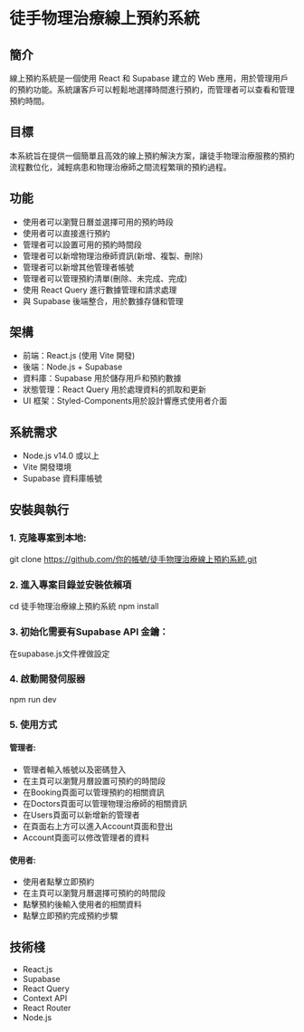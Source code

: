 # 徒手物理治療線上預約系統

## 簡介
線上預約系統是一個使用 React 和 Supabase 建立的 Web 應用，用於管理用戶的預約功能。系統讓客戶可以輕鬆地選擇時間進行預約，而管理者可以查看和管理預約時間。

## 目標
本系統旨在提供一個簡單且高效的線上預約解決方案，讓徒手物理治療服務的預約流程數位化，減輕病患和物理治療師之間流程繁瑣的預約過程。

## 功能
- 使用者可以瀏覽日曆並選擇可用的預約時段
- 使用者可以直接進行預約
- 管理者可以設置可用的預約時間段
- 管理者可以新增物理治療師資訊(新增、複製、刪除)
- 管理者可以新增其他管理者帳號
- 管理者可以管理預約清單(刪除、未完成、完成)
- 使用 React Query 進行數據管理和請求處理
- 與 Supabase 後端整合，用於數據存儲和管理

## 架構
- 前端：React.js (使用 Vite 開發)
- 後端：Node.js + Supabase
- 資料庫：Supabase 用於儲存用戶和預約數據
- 狀態管理：React Query 用於處理資料的抓取和更新
- UI 框架：Styled-Components用於設計響應式使用者介面

## 系統需求
- Node.js v14.0 或以上
- Vite 開發環境
- Supabase 資料庫帳號

## 安裝與執行
### 1. 克隆專案到本地:
git clone https://github.com/你的帳號/徒手物理治療線上預約系統.git

### 2. 進入專案目錄並安裝依賴項
cd 徒手物理治療線上預約系統
npm install

### 3. 初始化需要有Supabase API 金鑰：
在supabase.js文件裡做設定

### 4. 啟動開發伺服器
npm run dev

### 5. 使用方式
#### 管理者: 
- 管理者輸入帳號以及密碼登入
- 在主頁可以瀏覽月曆設置可預約的時間段
- 在Booking頁面可以管理預約的相關資訊
- 在Doctors頁面可以管理物理治療師的相關資訊
- 在Users頁面可以新增新的管理者
- 在頁面右上方可以進入Account頁面和登出
- Account頁面可以修改管理者的資料
 
#### 使用者:
- 使用者點擊立即預約
- 在主頁可以瀏覽月曆選擇可預約的時間段
- 點擊預約後輸入使用者的相關資料
- 點擊立即預約完成預約步驟

## 技術棧
- React.js
- Supabase
- React Query
- Context API
- React Router
- Node.js


   

  
